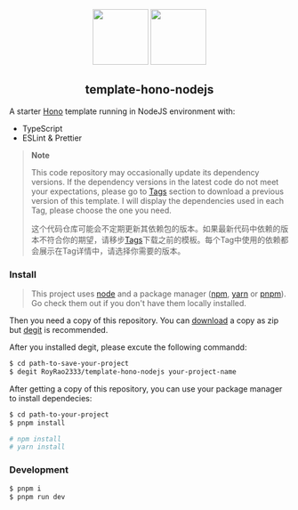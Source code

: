 <div align="center" height="100">
  <img height="100" src="https://github.com/RoyRao2333/template-hono-nodejs/assets/31413093/2510a341-5f22-445d-9f94-a4076895b1de" />
  <img height="100" src="https://github.com/RoyRao2333/template-hono-nodejs/assets/31413093/1cfb7405-0f39-4cfb-9d15-f4d52f9d402c" />
</div>

<h2 align="center">template-hono-nodejs</h2>

A starter [Hono](https://hono.dev/) template running in NodeJS environment with:

- TypeScript
- ESLint & Prettier

> **Note**
> 
> This code repository may occasionally update its dependency versions. If the dependency versions in the latest code do not meet your expectations, please go to [Tags](https://github.com/RoyRao2333/template-hono-nodejs/tags) section to download a previous version of this template. I will display the dependencies used in each Tag, please choose the one you need.
> 
> 这个代码仓库可能会不定期更新其依赖包的版本。如果最新代码中依赖的版本不符合你的期望，请移步[Tags](https://github.com/RoyRao2333/template-hono-nodejs/tags)下载之前的模板。每个Tag中使用的依赖都会展示在Tag详情中，请选择你需要的版本。
> 

### Install

> This project uses [node](http://nodejs.org) and a package manager ([npm](https://npmjs.com), [yarn](https://yarnpkg.com/) or [pnpm](https://pnpm.io/)). Go check them out if you don't have them locally installed.

Then you need a copy of this repository. You can [download](https://github.com/RoyRao2333/template-hono-nodejs/archive/refs/heads/main.zip) a copy as zip but [degit](https://github.com/Rich-Harris/degit) is recommended.

After you installed degit, please excute the following commandd:

```sh
$ cd path-to-save-your-project
$ degit RoyRao2333/template-hono-nodejs your-project-name
```

After getting a copy of this repository, you can use your package manager to install dependecies:

```sh
$ cd path-to-your-project
$ pnpm install

# npm install
# yarn install
```

### Development

```zsh
$ pnpm i
$ pnpm run dev
```
